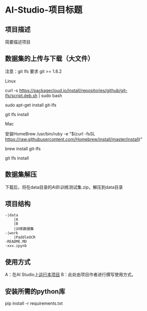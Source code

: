 # AI-Studio-项目标题

## 项目描述
简要描述项目

## 数据集的上传与下载（大文件）
注意：git lfs 要求 git >= 1.8.2

Linux

curl -s https://packagecloud.io/install/repositories/github/git-lfs/script.deb.sh | sudo bash

sudo apt-get install git-lfs

git lfs install

Mac

安装HomeBrew /usr/bin/ruby -e "$(curl -fsSL https://raw.githubusercontent.com/Homebrew/install/master/install)"

brew install git-lfs

git lfs install

## 数据集解压
下载后，将在data目录的A\B\训练测试集.zip，解压到data目录


## 项目结构
```
-|data
    |A
    |B
    |训练数据集
-|work
    |PaddleOCR
-README.MD
-xxx.ipynb
```
## 使用方式
A：在AI Studio上[运行本项目](https://aistudio.baidu.com/aistudio/usercenter)
B：此处由项目作者进行撰写使用方式。

## 安装所需的python库
pip install -r requirements.txt


